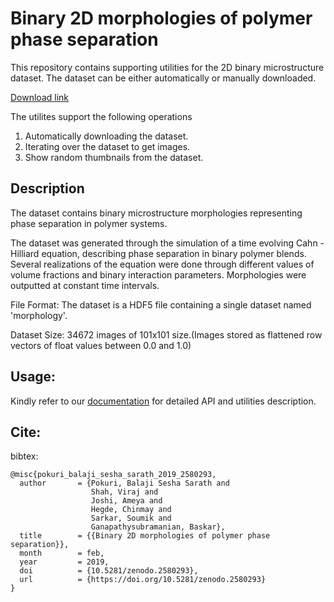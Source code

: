 
# Binary 2D morphologies of polymer phase separation

This repository contains supporting utilities for the 2D binary microstructure dataset. 
The dataset can be either automatically or manually downloaded.

[Download link](https://zenodo.org/record/2580293#.XHiGLi1KjmE)

The utilites support the following operations

1. Automatically downloading the dataset.
2. Iterating over the dataset to get images.
3. Show random thumbnails from the dataset.  

## Description

The dataset contains binary microstructure morphologies representing phase separation in polymer systems.

The dataset was generated through the simulation of a time evolving Cahn -Hilliard equation, describing phase separation in binary polymer blends. Several realizations of the equation were done through
different values of volume fractions and binary interaction parameters. Morphologies were outputted at constant time intervals.

File Format: The dataset is a HDF5 file containing a single dataset named 'morphology'. 

Dataset Size:  34672 images of 101x101 size.(Images stored as flattened row vectors of float values between 0.0 and 1.0)

## Usage:

Kindly refer to our [documentation](http://dice.ece.iastate.edu/img/ch_toolbox.pdf) for detailed API and utilities description. 

## Cite:
bibtex:
```
@misc{pokuri_balaji_sesha_sarath_2019_2580293,
  author       = {Pokuri, Balaji Sesha Sarath and
                  Shah, Viraj and
                  Joshi, Ameya and
                  Hegde, Chinmay and
                  Sarkar, Soumik and
                  Ganapathysubramanian, Baskar},
  title        = {{Binary 2D morphologies of polymer phase separation}},
  month        = feb,
  year         = 2019,
  doi          = {10.5281/zenodo.2580293},
  url          = {https://doi.org/10.5281/zenodo.2580293}
}
```
